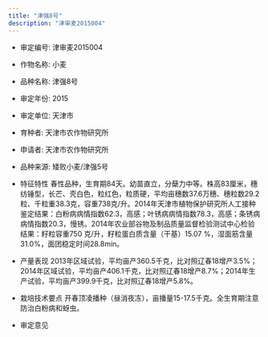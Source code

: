 ```yaml
---
title: "津强8号"
description: "津审麦2015004"
---
```

* 审定编号:  津审麦2015004

*  作物名称:  小麦

*  品种名称:  津强8号

*  审定年份:  2015

*  审定单位:  天津市

* 育种者:  天津市农作物研究所

*  申请者:  天津市农作物研究所

*  品种来源:  矮败小麦/津强5号

*  特征特性
春性品种，生育期84天。幼苗直立，分蘖力中等。株高83厘米，穗纺锤型，长芒、壳白色，粒红色，粒质硬，平均亩穗数37.6万穗、穗粒数29.2粒、千粒重38.3克，容重738克/升。2014年天津市植物保护研究所人工接种鉴定结果：白粉病病情指数62.3，高感；叶锈病病情指数78.3，高感；条锈病病情指数20.3，慢锈。2014年农业部谷物及制品质量监督检验测试中心检验结果：籽粒容重750 克/升，籽粒蛋白质含量（干基）15.07 %，湿面筋含量31.0%，面团稳定时间28.8min。

*  产量表现
2013年区域试验，平均亩产360.5千克，比对照辽春18增产3.5%；2014年区域试验，平均亩产406.1千克，比对照辽春18增产8.7%；2014年生产试验，平均亩产399.9千克，比对照辽春18增产5.8%。

*  栽培技术要点
开春顶凌播种（昼消夜冻），亩播量15-17.5千克。全生育期注意防治白粉病和蚜虫。

*  审定意见

